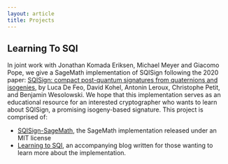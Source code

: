 ```yaml
---
layout: article
title: Projects
---
```


## Learning To SQI

In joint work with Jonathan Komada Eriksen, Michael Meyer and Giacomo Pope, we give a SageMath implementation of SQISign following the 2020 paper: [SQISign: compact post-quantum signatures from quaternions and isogenies](https://eprint.iacr.org/2020/1240), by Luca De Feo, David Kohel, Antonin Leroux, Christophe Petit, and Benjamin Wesolowski.
We hope that this implementation serves as an educational resource for an interested cryptographer who wants to learn about SQISign, a promising isogeny-based signature.
This project is comprised of:
* [SQISign-SageMath](https://github.com/LearningToSQI/SQISign-SageMath), the SageMath implementation released under an MIT license
* [Learning to SQI](https://learningtosqi.github.io/), an accompanying blog written for those wanting to learn more about the implementation.

